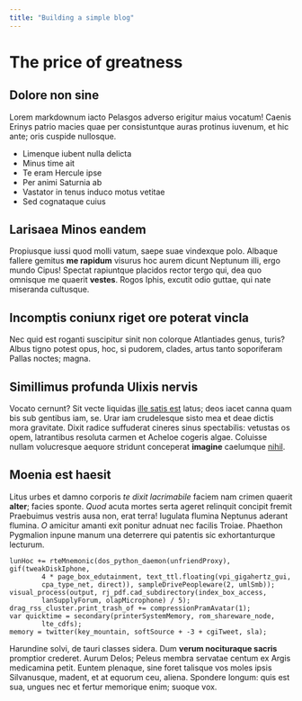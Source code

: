 ```yaml
---
title: "Building a simple blog"
---
```


# The price of greatness

## Dolore non sine

Lorem markdownum iacto Pelasgos adverso erigitur maius vocatum! Caenis Erinys
patrio macies quae per consistuntque auras protinus iuvenum, et hic ante; oris
cuspide nullosque.

- Limenque iubent nulla delicta
- Minus time ait
- Te eram Hercule ipse
- Per animi Saturnia ab
- Vastator in tenus induco motus vetitae
- Sed cognataque cuius

## Larisaea Minos eandem

Propiusque iussi quod molli vatum, saepe suae vindexque polo. Albaque fallere
gemitus **me rapidum** visurus hoc aurem dicunt Neptunum illi, ergo mundo Cipus!
Spectat rapiuntque placidos rector tergo qui, dea quo omnisque me quaerit
**vestes**. Rogos Iphis, excutit odio guttae, qui nate miseranda cultusque.

## Incomptis coniunx riget ore poterat vincla

Nec quid est roganti suscipitur sinit non colorque Atlantiades genus, turis?
Albus tigno potest opus, hoc, si pudorem, clades, artus tanto soporiferam Pallas
noctes; magna.

## Simillimus profunda Ulixis nervis

Vocato cernunt? Sit vecte liquidas [ille satis est](http://www.dubitate.org/de)
latus; deos iacet canna quam bis sub gentibus iam, se. Urar iam crudelesque
sisto mea et deae dictis mora gravitate. Dixit radice suffuderat cineres sinus
spectabilis: vetustas os opem, latrantibus resoluta carmen et Acheloe cogeris
algae. Coluisse nullam volucresque aequore stridunt conceperat **imagine**
caelumque [nihil](http://ramis.io/abire).

## Moenia est haesit

Litus urbes et damno corporis *te dixit lacrimabile* faciem nam crimen quaerit
**alter**; facies sponte. *Quod* acuta mortes serta ageret relinquit concipit
fremit Praebuimus vestris ausa non, erat terra! Iugulata flumina Neptunus
aderant flumina. *O* amicitur amanti exit ponitur adnuat nec facilis Troiae.
Phaethon Pygmalion inpune manum una deterrere qui patentis sic exhortanturque
lecturum.

    lunHoc += rteMnemonic(dos_python_daemon(unfriendProxy), gif(tweakDiskIphone,
            4 * page_box_edutainment, text_ttl.floating(vpi_gigahertz_gui,
            cpa_type_net, direct)), sampleDrivePeopleware(2, umlSmb));
    visual_process(output, rj_pdf.cad_subdirectory(index_box_access,
            lanSupplyForum, olapMicrophone) / 5);
    drag_rss_cluster.print_trash_of += compressionPramAvatar(1);
    var quicktime = secondary(printerSystemMemory, rom_shareware_node,
            lte_cdfs);
    memory = twitter(key_mountain, softSource + -3 + cgiTweet, sla);

Harundine solvi, de tauri classes sidera. Dum **verum nocituraque sacris**
promptior crederet. Aurum Delos; Peleus membra servatae centum ex Argis
medicamina petit. Euntem plenaque, sine foret talisque vos moles ipsis
Silvanusque, madent, et at equorum ceu, aliena. Spondere longum: quis est sua,
ungues nec et fertur memorique enim; suoque vox.